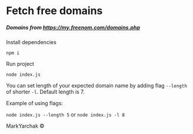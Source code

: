 # Fetch free domains

##### Domains from https://my.freenom.com/domains.php

Install dependencies

```npm i```

Run project

```node index.js```

You can set length of your expected domain name by adding flag ```--length``` of shorter ```-l```. Default length is 7.

Example of using flags:

```node index.js --length 5```
or
```node index.js -l 8```


MarkYarchak &copy;
